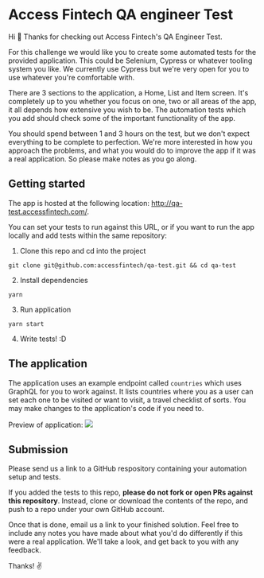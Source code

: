 # Access Fintech QA engineer Test

Hi 👋 Thanks for checking out Access Fintech's QA Engineer Test.

For this challenge we would like you to create some automated tests for the provided application. This could be Selenium, Cypress or whatever tooling system you like. We currently use Cypress but we're very open for you to use whatever you're comfortable with.

There are 3 sections to the application, a Home, List and Item screen. It's completely up to you whether you focus on one, two or all areas of the app, it all depends how extensive you wish to be. The automation tests which you add should check some of the important functionality of the app.

You should spend between 1 and 3 hours on the test, but we don't expect everything to be complete to perfection. We're more interested in how you approach the problems, and what you would do to improve the app if it was a real application. So please make notes as you go along.

## Getting started

The app is hosted at the following location: http://qa-test.accessfintech.com/.

You can set your tests to run against this URL, or if you want to run the app locally and add tests within the same repository:

1. Clone this repo and cd into the project

```
git clone git@github.com:accessfintech/qa-test.git && cd qa-test
```

2. Install dependencies

```
yarn
```

3. Run application

```
yarn start
```

4. Write tests! :D

## The application

The application uses an example endpoint called `countries` which uses GraphQL for you to work against. It lists countries where you as a user can set each one to be visited or want to visit, a travel checklist of sorts. You may make changes to the application's code if you need to.

Preview of application:
![](./preview.gif)

## Submission

Please send us a link to a GitHub respository containing your automation setup and tests.

If you added the tests to this repo, **please do not fork or open PRs against this repository**. Instead, clone or download the contents of the repo, and push to a repo under your own GitHub account.

Once that is done, email us a link to your finished solution. Feel free to include any notes you have made about what you'd do differently if this were a real application. We'll take a look, and get back to you with any feedback.

Thanks! ✌️
